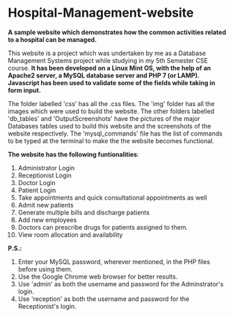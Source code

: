 # Hospital-Management-website
**A sample website which demonstrates how the common activities related to a hospital can be managed.**

This website is a project which was undertaken by me as a Database Management Systems project while studying in my 5th Semester CSE course.
**It has been developed on a Linux Mint OS, with the help of an Apache2 server, a MySQL database server and PHP 7 (or LAMP). Javascript has been used to validate some of the fields while taking in form input.**

The folder labelled 'css' has all the .css files. The 'img' folder has all the images which were used to build the website.
The other folders labelled 'db_tables' and 'OutputScreenshots' have the pictures of the major Databases tables used to build this website and the screenshots of the website respectively.
The 'mysql_commands' file has the list of commands to be typed at the terminal to make the the website becomes functional.

**The website has the following funtionalities**:
1. Administrator Login
2. Receptionist Login
3. Doctor Login
4. Patient Login
5. Take appointments and quick consultational appointments as well
6. Admit new patients
7. Generate multiple bills and discharge patients
8. Add new employees
9. Doctors can prescribe drugs for patients assigned to them.
10. View room allocation and availability

**P.S.:**
1. Enter your MySQL password, wherever mentioned, in the PHP files before using them.
2. Use the Google Chrome web browser for better results.
3. Use 'admin' as both the username and password for the Adminstrator's login.
4. Use 'reception' as both the username and password for the Receptionist's login.
